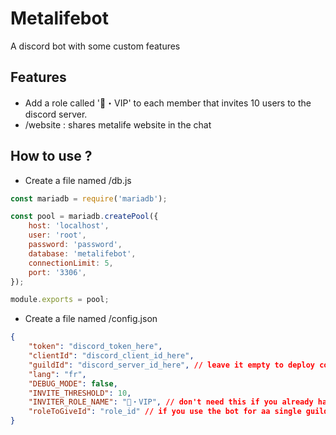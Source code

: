 # Metalifebot
A discord bot with some custom features

## Features
- Add a role called '📀・VIP' to each member that invites 10 users to the discord server.
- /website : shares metalife website in the chat

## How to use ?
- Create a file named /db.js
```js
const mariadb = require('mariadb');

const pool = mariadb.createPool({
	host: 'localhost',
	user: 'root',
	password: 'password',
	database: 'metalifebot',
	connectionLimit: 5,
	port: '3306',
});

module.exports = pool;

```
- Create a file named /config.json
```json
{
	"token": "discord_token_here",
	"clientId": "discord_client_id_here",
	"guildId": "discord_server_id_here", // leave it empty to deploy commands in all the guilds
	"lang": "fr",
	"DEBUG_MODE": false,
	"INVITE_THRESHOLD": 10,
	"INVITER_ROLE_NAME": "📀・VIP", // don't need this if you already have a roleToGiveId (for single guild)
	"roleToGiveId": "role_id" // if you use the bot for aa single guild, put the role id here
}
```
